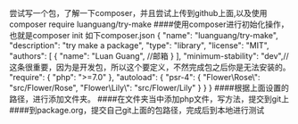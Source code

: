 尝试写一个包，了解一下composer，并且尝试上传到github上面,以及使用
    composer require luanguang/try-make
####使用composer进行初始化操作，也就是composer init 如下composer.json
    {
        "name": "luanguang/try-make",
        "description": "try make a package",
        "type": "library",
        "license": "MIT",
        "authors": [
            {
                "name": "Luan Guang",
                //邮箱
            }
        ],
        "minimum-stability": "dev",//这条很重要，因为是开发包，所以这个要定义，不然完成包之后你是无法安装的。
        "require": {
            "php": ">=7.0"
        },
        "autoload": {
            "psr-4": {
                "Flower\\Rose\\": "src/Flower/Rose",
                "Flower\\Lily\\": "src/Flower/Lily"
            }
        }
    }
####根据上面设置的路径，进行添加文件夹。
####在文件夹当中添加php文件，写方法，提交到git上
####到package.org，提交自己git上面的包路径，完成后到本地进行测试
